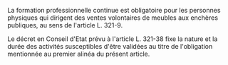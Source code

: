 La formation professionnelle continue est obligatoire pour les personnes physiques qui dirigent des ventes volontaires de meubles aux enchères publiques, au sens de l'article L. 321-9.   

  
Le décret en Conseil d'Etat prévu à l'article L. 321-38 fixe la nature et la durée des activités susceptibles d'être validées au titre de l'obligation mentionnée au premier alinéa du présent article.

